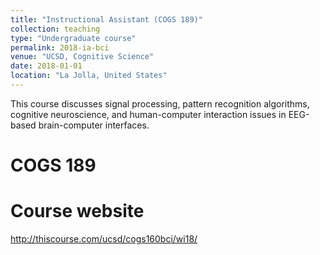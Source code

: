 ```yaml
---
title: "Instructional Assistant (COGS 189)"
collection: teaching
type: "Undergraduate course"
permalink: 2018-ia-bci
venue: "UCSD, Cognitive Science"
date: 2018-01-01
location: "La Jolla, United States"
---
```


This course discusses signal processing, pattern recognition algorithms, cognitive neuroscience, and human-computer interaction issues in EEG-based brain-computer interfaces.

COGS 189
======

Course website
======
<http://thiscourse.com/ucsd/cogs160bci/wi18/>
